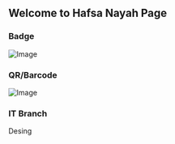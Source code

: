 ## Welcome to Hafsa Nayah Page


### Badge
![Image](badges/hafsanayah.png)

### QR/Barcode
![Image](qr/qr_hafsanayah.png)
### IT Branch
Desing

